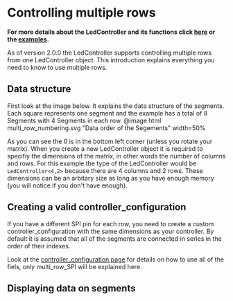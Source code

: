 # Controlling multiple rows

**For more details about the LedController and its functions click [here](d9/def/class_led_controller.html) or the [examples](examples.html).**

As of version 2.0.0 the LedController supports controlling multiple rows from one LedController object.
This introduction explains everything you need to know to use multiple rows.

## Data structure

First look at the image below.
It explains the data structure of the segments.
Each square represents one segment and the example has a total of 8 Segments with 4 Segments in each row.
@image html multi_row_numbering.svg "Data order of the Segements" width=50%

As you can see the 0 is in the bottom left corner (unless you rotate your matrix).
When you create a new LedController object it is required to specifiy the dimensions of the matrix, in other words the number of columns and rows.
For this example the type of the LedController would be `LedController<4,2>` because there are 4 columns and 2 rows.
These dimensions can be an arbitary size as long as you have enough memory (you will notice if you don't have enough).

## Creating a valid controller_configuration

If you have a different SPI pin for each row, you need to create a custom controller_configuration with the same dimensions as your controller.
By default it is assumed that all of the segments are connected in series in the order of their indexes.

Look at the [controller_configuration page](de/d51/md_doc_controller_configuration.html) for details on how to use all of the fiels, only multi_row_SPI will be explained here.

## Displaying data on segments
